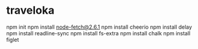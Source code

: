 # traveloka
npm init
npm install node-fetch@2.6.1
npm install cheerio
npm install delay
npm install readline-sync
npm install fs-extra
npm install chalk
npm install figlet
